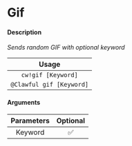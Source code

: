 # Gif

#### Description

 _Sends random GIF with optional keyword_

| Usage |
| :---: |
| `cw!gif [Keyword]` |
| `@Clawful gif [Keyword]` |

#### Arguments

| Parameters | Optional |
| :---: | :---: |
| Keyword | ✅ |

